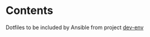 # Contents
Dotfiles to be included by Ansible from project [dev-env](https://github.com/sberlin/dev-env)

